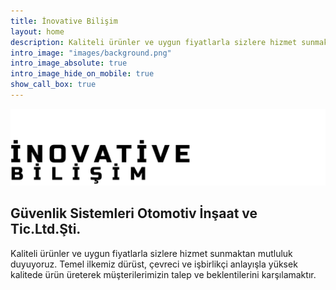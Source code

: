```yaml
---
title: İnovative Bilişim
layout: home
description: Kaliteli ürünler ve uygun fiyatlarla sizlere hizmet sunmaktan mutluluk duyuyoruz. Temel ilkemiz dürüst, çevreci ve işbirlikçi anlayışla yüksek kalitede ürün üreterek müşterilerimizin talep ve beklentilerini karşılamaktır.
intro_image: "images/background.png"
intro_image_absolute: true
intro_image_hide_on_mobile: true
show_call_box: true
---
```


![Hakkımızda](/images/firma.png)
## Güvenlik Sistemleri Otomotiv İnşaat ve Tic.Ltd.Şti.

Kaliteli ürünler ve uygun fiyatlarla sizlere hizmet sunmaktan mutluluk duyuyoruz. Temel ilkemiz dürüst, çevreci ve işbirlikçi anlayışla yüksek kalitede ürün üreterek müşterilerimizin talep ve beklentilerini karşılamaktır.